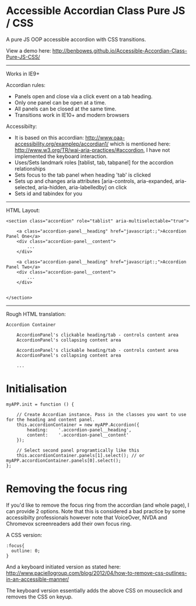 # Accessible Accordian Class Pure JS / CSS

A pure JS OOP accessible accordion with CSS transitions.

View a demo here: http://benbowes.github.io/Accessible-Accordian-Class-Pure-JS-CSS/

-------

Works in IE9+

Accordian rules:
- Panels open and close via a click event on a tab heading.
- Only one panel can be open at a time.
- All panels can be closed at the same time.
- Transitions work in IE10+ and modern browsers

Accessibilty:
- It is based on this accordian: http://www.oaa-accessibility.org/examplep/accordian1/
    which is mentioned here: http://www.w3.org/TR/wai-aria-practices/#accordion, I have not implemented the keyboard interaction.
- Uses/Sets landmark roles [tablist, tab, tabpanel] for the accordion relationships
- Sets focus to the tab panel when heading 'tab' is clicked
- Sets up and changes aria attributes [aria-controls, aria-expanded, aria-selected, aria-hidden, aria-labelledby] on click
- Sets id and tabindex for you

-----------------------------------
HTML Layout:
```
<section class="accordion" role="tablist" aria-multiselectable="true">

    <a class="accordion-panel__heading" href="javascript:;">Accordion Panel One</a>
    <div class="accordion-panel__content">
        ...
    </div>

    <a class="accordion-panel__heading" href="javascript:;">Accordion Panel Two</a>
    <div class="accordion-panel__content">
        ...
    </div>


</section>
```
-----------------------------------

Rough HTML translation:
```
Accordion Container

    AccordionPanel's clickable heading/tab - controls content area
    AccordionPanel's collapsing content area

    AccordionPanel's clickable heading/tab - controls content area
    AccordionPanel's collapsing content area

    ...
```

Initialisation
====
```
myAPP.init = function () {

    // Create Accordian instance. Pass in the classes you want to use for the heading and content panel.
    this.accordionContainer = new myAPP.Accordion({
        heading:    '.accordion-panel__heading',
        content:    '.accordion-panel__content'
    });

    // Select second panel programtically like this
    this.accordionContainer.panels[1].select(); // or myAPP.accordionContainer.panels[0].select();
};
```

Removing the focus ring
====

If you'd like to remove the focus ring from the accordian (and whole page), I can provide 2 options. Note that this is considered a bad practice by some accessibilty professionals however note that VoiceOver, NVDA and Chromevox screenreaders add their own focus ring.

A CSS version:
```
:focus{
  outline: 0;
}
```

And a keyboard initiated version as stated here: http://www.paciellogroup.com/blog/2012/04/how-to-remove-css-outlines-in-an-accessible-manner/

The keyboard version essentially adds the above CSS on mouseclick and removes the CSS on keyup.
